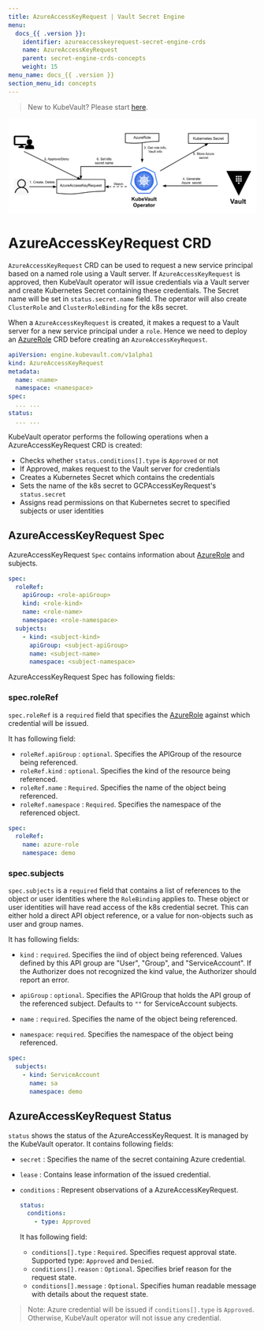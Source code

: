 ```yaml
---
title: AzureAccessKeyRequest | Vault Secret Engine
menu:
  docs_{{ .version }}:
    identifier: azureaccesskeyrequest-secret-engine-crds
    name: AzureAccessKeyRequest
    parent: secret-engine-crds-concepts
    weight: 15
menu_name: docs_{{ .version }}
section_menu_id: concepts
---
```


> New to KubeVault? Please start [here](/docs/concepts/README.md).

![AzureAccessKeyRequest CRD](/docs/images/concepts/azure_accesskey_request.svg)

# AzureAccessKeyRequest CRD

`AzureAccessKeyRequest` CRD can be used to request a new service principal based 
on a named role using a Vault server. If `AzureAccessKeyRequest` is approved, then KubeVault operator
will issue credentials via a Vault server and create Kubernetes Secret containing these credentials. 
The Secret name will be set in `status.secret.name` field. The operator will also create 
`ClusterRole` and `ClusterRoleBinding` for the k8s secret.

When a `AzureAccessKeyRequest` is created, 
it makes a request to a Vault server for a new service principal under a `role`. 
Hence we need to deploy an [AzureRole](/docs/concepts/secret-engine-crds/azure-secret-engine/azurerole.md) 
CRD before creating an `AzureAccessKeyRequest`.

```yaml
apiVersion: engine.kubevault.com/v1alpha1
kind: AzureAccessKeyRequest
metadata:
  name: <name>
  namespace: <namespace>
spec:
  ... ...
status: 
  ... ...
```

KubeVault operator performs the following operations when a AzureAccessKeyRequest CRD is created:

- Checks whether `status.conditions[].type` is `Approved` or not
- If Approved, makes request to the Vault server for credentials
- Creates a Kubernetes Secret which contains the credentials
- Sets the name of the k8s secret to GCPAccessKeyRequest's `status.secret`
- Assigns read permissions on that Kubernetes secret to specified subjects or user identities


## AzureAccessKeyRequest Spec

AzureAccessKeyRequest `Spec` contains information about [AzureRole](/docs/concepts/secret-engine-crds/azure-secret-engine/azurerole.md) and subjects.

```yaml
spec:
  roleRef:
    apiGroup: <role-apiGroup>
    kind: <role-kind>
    name: <role-name>
    namespace: <role-namespace>
  subjects:
    - kind: <subject-kind>
      apiGroup: <subject-apiGroup>
      name: <subject-name>
      namespace: <subject-namespace>
```

AzureAccessKeyRequest Spec has following fields:

### spec.roleRef

`spec.roleRef` is a `required` field that specifies the [AzureRole](/docs/concepts/secret-engine-crds/azure-secret-engine/azurerole.md) against which credential will be issued.

It has following field:
- `roleRef.apiGroup` : `optional`. Specifies the APIGroup of the resource being referenced.
- `roleRef.kind` : `optional`. Specifies the kind of the resource being referenced.
- `roleRef.name` : `Required`. Specifies the name of the object being referenced.
- `roleRef.namespace` : `Required`. Specifies the namespace of the referenced object.

```yaml
spec:
  roleRef:
    name: azure-role
    namespace: demo
```

### spec.subjects

`spec.subjects` is a `required` field that contains a list of references to the object or 
user identities where the `RoleBinding` applies to. These object or user identities will have
read access of the k8s credential secret. This can either hold a direct API object reference, 
or a value for non-objects such as user and group names.

It has following fields:
- `kind` : `required`. Specifies the iind of object being referenced. Values defined by 
  this API group are "User", "Group", and "ServiceAccount". If the Authorizer does not 
  recognized the kind value, the Authorizer should report an error.

- `apiGroup` : `optional`. Specifies the APIGroup that holds the API group of the referenced subject.
   Defaults to `""` for ServiceAccount subjects.

- `name` : `required`. Specifies the name of the object being referenced.

- `namespace`: `required`. Specifies the namespace of the object being referenced.

```yaml
spec:
  subjects:
    - kind: ServiceAccount
      name: sa
      namespace: demo
```
## AzureAccessKeyRequest Status

`status` shows the status of the AzureAccessKeyRequest. It is managed by the KubeVault operator. It contains following fields:

- `secret` : Specifies the name of the secret containing Azure credential.

- `lease` : Contains lease information of the issued credential.

- `conditions` : Represent observations of a AzureAccessKeyRequest.

  ```yaml
  status:
    conditions:
      - type: Approved
  ```

  It has following field:

  - `conditions[].type` : `Required`. Specifies request approval state. Supported type: `Approved` and `Denied`.
  - `conditions[].reason` : `Optional`. Specifies brief reason for the request state.
  - `conditions[].message` : `Optional`. Specifies human readable message with details about the request state.

> Note: Azure credential will be issued if `conditions[].type` is `Approved`. Otherwise, KubeVault operator will not issue any credential.
